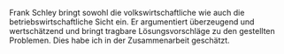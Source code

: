 
Frank Schley bringt sowohl die volkswirtschaftliche wie auch die betriebswirtschaftliche Sicht ein. Er argumentiert überzeugend und wertschätzend und bringt tragbare Lösungsvorschläge zu den gestellten Problemen. Dies habe ich in der Zusammenarbeit geschätzt.
